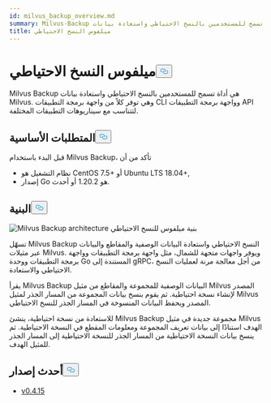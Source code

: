 ```yaml
---
id: milvus_backup_overview.md
summary: Milvus-Backup هي أداة تسمح للمستخدمين بالنسخ الاحتياطي واستعادة بيانات Milvus.
title: ميلفوس النسخ الاحتياطي
---
```

<h1 id="Milvus-Backup" class="common-anchor-header">ميلفوس النسخ الاحتياطي<button data-href="#Milvus-Backup" class="anchor-icon" translate="no">
      <svg translate="no"
        aria-hidden="true"
        focusable="false"
        height="20"
        version="1.1"
        viewBox="0 0 16 16"
        width="16"
      >
        <path
          fill="#0092E4"
          fill-rule="evenodd"
          d="M4 9h1v1H4c-1.5 0-3-1.69-3-3.5S2.55 3 4 3h4c1.45 0 3 1.69 3 3.5 0 1.41-.91 2.72-2 3.25V8.59c.58-.45 1-1.27 1-2.09C10 5.22 8.98 4 8 4H4c-.98 0-2 1.22-2 2.5S3 9 4 9zm9-3h-1v1h1c1 0 2 1.22 2 2.5S13.98 12 13 12H9c-.98 0-2-1.22-2-2.5 0-.83.42-1.64 1-2.09V6.25c-1.09.53-2 1.84-2 3.25C6 11.31 7.55 13 9 13h4c1.45 0 3-1.69 3-3.5S14.5 6 13 6z"
        ></path>
      </svg>
    </button></h1><p>Milvus Backup هي أداة تسمح للمستخدمين بالنسخ الاحتياطي واستعادة بيانات Milvus. وهي توفر كلاً من واجهة برمجة التطبيقات CLI وواجهة برمجة التطبيقات API لتتناسب مع سيناريوهات التطبيقات المختلفة.</p>
<h2 id="Prerequisites" class="common-anchor-header">المتطلبات الأساسية<button data-href="#Prerequisites" class="anchor-icon" translate="no">
      <svg translate="no"
        aria-hidden="true"
        focusable="false"
        height="20"
        version="1.1"
        viewBox="0 0 16 16"
        width="16"
      >
        <path
          fill="#0092E4"
          fill-rule="evenodd"
          d="M4 9h1v1H4c-1.5 0-3-1.69-3-3.5S2.55 3 4 3h4c1.45 0 3 1.69 3 3.5 0 1.41-.91 2.72-2 3.25V8.59c.58-.45 1-1.27 1-2.09C10 5.22 8.98 4 8 4H4c-.98 0-2 1.22-2 2.5S3 9 4 9zm9-3h-1v1h1c1 0 2 1.22 2 2.5S13.98 12 13 12H9c-.98 0-2-1.22-2-2.5 0-.83.42-1.64 1-2.09V6.25c-1.09.53-2 1.84-2 3.25C6 11.31 7.55 13 9 13h4c1.45 0 3-1.69 3-3.5S14.5 6 13 6z"
        ></path>
      </svg>
    </button></h2><p>قبل البدء باستخدام Milvus Backup، تأكد من أن</p>
<ul>
<li>نظام التشغيل هو CentOS 7.5+ أو Ubuntu LTS 18.04+,</li>
<li>إصدار Go هو 1.20.2 أو أحدث.</li>
</ul>
<h2 id="Architecture" class="common-anchor-header">البنية<button data-href="#Architecture" class="anchor-icon" translate="no">
      <svg translate="no"
        aria-hidden="true"
        focusable="false"
        height="20"
        version="1.1"
        viewBox="0 0 16 16"
        width="16"
      >
        <path
          fill="#0092E4"
          fill-rule="evenodd"
          d="M4 9h1v1H4c-1.5 0-3-1.69-3-3.5S2.55 3 4 3h4c1.45 0 3 1.69 3 3.5 0 1.41-.91 2.72-2 3.25V8.59c.58-.45 1-1.27 1-2.09C10 5.22 8.98 4 8 4H4c-.98 0-2 1.22-2 2.5S3 9 4 9zm9-3h-1v1h1c1 0 2 1.22 2 2.5S13.98 12 13 12H9c-.98 0-2-1.22-2-2.5 0-.83.42-1.64 1-2.09V6.25c-1.09.53-2 1.84-2 3.25C6 11.31 7.55 13 9 13h4c1.45 0 3-1.69 3-3.5S14.5 6 13 6z"
        ></path>
      </svg>
    </button></h2><p>
  
   <span class="img-wrapper"> <img translate="no" src="/docs/v2.5.x/assets/milvus_backup_architecture.png" alt="Milvus Backup architecture" class="doc-image" id="milvus-backup-architecture" />
   </span> <span class="img-wrapper"> <span>بنية ميلفوس للنسخ الاحتياطي</span> </span></p>
<p>تسهّل Milvus Backup النسخ الاحتياطي واستعادة البيانات الوصفية والمقاطع والبيانات عبر مثيلات Milvus. ويوفر واجهات متجهة للشمال، مثل واجهة برمجة التطبيقات وواجهة برمجة التطبيقات ووحدة Go المستندة إلى gRPC، من أجل معالجة مرنة لعمليات النسخ الاحتياطي والاستعادة.</p>
<p>يقرأ Milvus Backup البيانات الوصفية للمجموعة والمقاطع من مثيل Milvus المصدر لإنشاء نسخة احتياطية. ثم يقوم بنسخ بيانات المجموعة من المسار الجذر لمثيل Milvus المصدر ويحفظ البيانات المنسوخة في المسار الجذر للنسخ الاحتياطي.</p>
<p>للاستعادة من نسخة احتياطية، ينشئ Milvus Backup مجموعة جديدة في مثيل Milvus الهدف استنادًا إلى بيانات تعريف المجموعة ومعلومات المقطع في النسخة الاحتياطية. ثم ينسخ بيانات النسخة الاحتياطية من المسار الجذر للنسخة الاحتياطية إلى المسار الجذر للمثيل الهدف.</p>
<h2 id="Latest-release" class="common-anchor-header">أحدث إصدار<button data-href="#Latest-release" class="anchor-icon" translate="no">
      <svg translate="no"
        aria-hidden="true"
        focusable="false"
        height="20"
        version="1.1"
        viewBox="0 0 16 16"
        width="16"
      >
        <path
          fill="#0092E4"
          fill-rule="evenodd"
          d="M4 9h1v1H4c-1.5 0-3-1.69-3-3.5S2.55 3 4 3h4c1.45 0 3 1.69 3 3.5 0 1.41-.91 2.72-2 3.25V8.59c.58-.45 1-1.27 1-2.09C10 5.22 8.98 4 8 4H4c-.98 0-2 1.22-2 2.5S3 9 4 9zm9-3h-1v1h1c1 0 2 1.22 2 2.5S13.98 12 13 12H9c-.98 0-2-1.22-2-2.5 0-.83.42-1.64 1-2.09V6.25c-1.09.53-2 1.84-2 3.25C6 11.31 7.55 13 9 13h4c1.45 0 3-1.69 3-3.5S14.5 6 13 6z"
        ></path>
      </svg>
    </button></h2><ul>
<li><a href="https://github.com/zilliztech/milvus-backup/releases/tag/v0.4.15">v0.4.15</a></li>
</ul>
